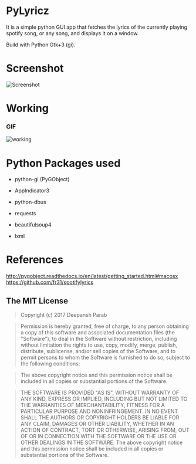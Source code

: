 # PyLyricz

It is a simple python GUI app that fetches the lyrics of the currently playing spotify song, or any song, and displays it on a window.

Build with Python Gtk+3 (gi).


# Screenshot
![Screenshot](https://cloud.githubusercontent.com/assets/6123105/23824316/3fe58044-069a-11e7-804e-180ea4041002.jpeg)

# Working
### GIF
![working](https://cloud.githubusercontent.com/assets/6123105/23824730/e0e0829e-06a1-11e7-8d57-3235c4266f2c.gif)



# Python Packages used

* python-gi (PyGObject)

* AppIndicator3

* python-dbus

* requests

* beautifulsoup4

* lxml


# References
http://pygobject.readthedocs.io/en/latest/getting_started.html#macosx
https://github.com/fr31/spotifylyrics


## The MIT License
> Copyright (c) 2017 Deepansh Parab 

> Permission is hereby granted, free of charge, to any person obtaining a copy
of this software and associated documentation files (the "Software"), to deal
in the Software without restriction, including without limitation the rights
to use, copy, modify, merge, publish, distribute, sublicense, and/or sell
copies of the Software, and to permit persons to whom the Software is
furnished to do so, subject to the following conditions:

> The above copyright notice and this permission notice shall be included in
all copies or substantial portions of the Software.

> THE SOFTWARE IS PROVIDED "AS IS", WITHOUT WARRANTY OF ANY KIND, EXPRESS OR
IMPLIED, INCLUDING BUT NOT LIMITED TO THE WARRANTIES OF MERCHANTABILITY,
FITNESS FOR A PARTICULAR PURPOSE AND NONINFRINGEMENT. IN NO EVENT SHALL THE
AUTHORS OR COPYRIGHT HOLDERS BE LIABLE FOR ANY CLAIM, DAMAGES OR OTHER
LIABILITY, WHETHER IN AN ACTION OF CONTRACT, TORT OR OTHERWISE, ARISING FROM,
OUT OF OR IN CONNECTION WITH THE SOFTWARE OR THE USE OR OTHER DEALINGS IN
THE SOFTWARE.
The above copyright notice and this permission notice shall be included in all copies or substantial portions of the Software.

